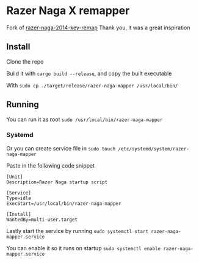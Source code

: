 # Razer Naga X remapper

Fork of [razer-naga-2014-key-remap](https://github.com/jpodeszwik/razer-naga-2014-key-remap/tree/master/)
Thank you, it was a great inspiration 

## Install
Clone the repo

Build it with `cargo build --release`, 
and copy the built executable

With `sudo cp ./target/release/razer-naga-mapper /usr/local/bin/
`

## Running
You can run it as root `sudo /usr/local/bin/razer-naga-mapper`

### Systemd
Or you can create service file in `sudo touch /etc/systemd/system/razer-naga-mapper`

Paste in the following code snippet

```
[Unit]
Description=Razer Naga startup script

[Service]
Type=idle
ExecStart=/usr/local/bin/razer-naga-mapper

[Install]
WantedBy=multi-user.target
```

Lastly start the service by running `sudo systemctl start razer-naga-mapper.service`

You can enable it so it runs on startup `sudo systemctl enable razer-naga-mapper.service`
